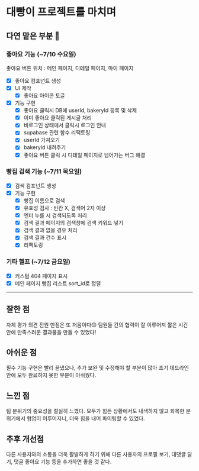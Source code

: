 # 대빵이 프로젝트를 마치며

## 다연 맡은 부분 💪

### 좋아요 기능 (~7/10 수요일)

좋아요 버튼 위치 : 메인 페이지, 디테일 페이지, 마이 페이지

- [x] 좋아요 컴포넌트 생성
- [x] UI 제작
  - [x] 좋아요 아이콘 토글
- [x] 기능 구현
  - [x] 좋아요 클릭시 DB에 userId, bakeryId 등록 및 삭제
  - [x] 이미 좋아요 클릭된 게시글 처리
  - [x] 비로그인 상태에서 클릭시 로그인 안내
  - [x] supabase 관련 함수 리팩토링
  - [x] userId 가져오기
  - [x] bakeryId 내려주기
  - [x] 좋아요 버튼 클릭 시 디테일 페이지로 넘어가는 버그 해결

### 빵집 검색 기능 (~7/11 목요일)

- [x] 검색 컴포넌트 생성
- [x] 기능 구현
  - [x] 빵집 이름으로 검색
  - [x] 유효성 검사 : 빈칸 X, 검색어 2자 이상
  - [x] 엔터 누를 시 검색되도록 처리
  - [x] 검색 결과 페이지의 검색창에 검색 키워드 넣기
  - [x] 검색 결과 없을 경우 처리
  - [x] 검색 결과 건수 표시
  - [x] 리팩토링

### 기타 헬프 (~7/12 금요일)

- [x] 커스텀 404 페이지 표시
- [x] 메인 페이지 빵집 리스트 sort_id로 정렬

---

## 잘한 점

자체 평가 의견 전원 만점은 또 처음이다😊 팀원들 간의 협력이 잘 이루어져 짧은 시간 안에 만족스러운 결과물을 만들 수 있었다!

## 아쉬운 점

필수 기능 구현은 빨리 끝냈으나, 추가 보완 및 수정해야 할 부분이 많아 초기 데드라인 안에 모두 완료하지 못한 부분이 아쉬웠다.

## 느낀 점

팀 분위기의 중요성을 절실히 느꼈다. 모두가 힘든 상황에서도 내색하지 않고 화목한 분위기에서 협업이 이루어지니, 더욱 힘을 내어 파이팅할 수 있었다.

## 추후 개선점

다른 사용자와의 소통을 더욱 활발하게 하기 위해 다른 사용자의 프로필 보기, 대댓글 달기, 댓글 좋아요 기능 등을 추가하면 좋을 것 같다.
